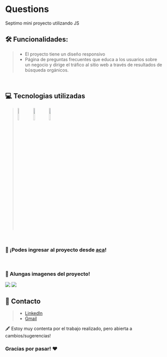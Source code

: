# Questions
Septimo mini proyecto utilizando JS

## 🛠 **Funcionalidades**:
>- El proyecto tiene un diseño responsivo
>- Página de preguntas frecuentes que educa a los usuarios sobre un negocio y dirige el tráfico al sitio web a través de resultados de búsqueda orgánicos.
<br/>

## 💻 Tecnologias utilizadas
>  <img style="width:10%" src="https://cdn-icons-png.flaticon.com/512/5968/5968267.png"/>
>  <img style="width:10%" src="https://cdn-icons-png.flaticon.com/512/732/732190.png"/>
>  <img style="width:10%" src="https://cdn-icons-png.flaticon.com/512/5968/5968292.png"/>
<br/>
  
### 🔗 ¡Podes ingresar al proyecto desde <a href="https://brendalamas.github.io/questions-miniproyectoJS/">aca</a>!
<br/>

### 📸 Alungas imagenes del proyecto!
<img src="https://user-images.githubusercontent.com/74736159/171230755-3137fae2-15fd-46b0-b311-90a6f723f0e7.png">
<img src="https://user-images.githubusercontent.com/74736159/171230820-3580d4cd-244c-49df-bd2c-9674a571d369.png">

## 📨 Contacto
> - [LinkedIn](https://www.linkedin.com/in/brenda-lamas-597b79145/)
> - [Gmail](https://mail.google.com/mail/u/0/?tab=rm&ogbl)

🖋️ Estoy muy contenta por el trabajo realizado, pero abierta a cambios/sugerencias!

### Gracias por pasar! ❤️
